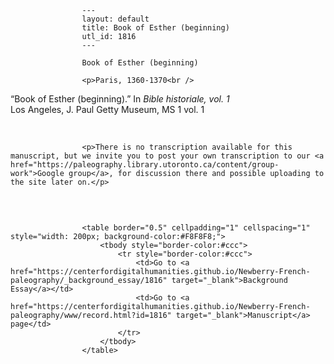 
                    ---
                    layout: default
                    title: Book of Esther (beginning)
                    utl_id: 1816
                    ---
                
                    Book of Esther (beginning)
  
                    <p>Paris, 1360-1370<br />
“Book of Esther (beginning).” In <em>Bible historiale, vol. 1</em><br />
Los Angeles, J. Paul Getty Museum, MS 1 vol. 1</p>
<p> </p>
  
                    <p>There is no transcription available for this manuscript, but we invite you to post your own transcription to our <a href="https://paleography.library.utoronto.ca/content/group-work">Google group</a>, for discussion there and possible uploading to the site later on.</p>
<p> </p>

                    
                     
                    <table border="0.5" cellpadding="1" cellspacing="1" style="width: 200px; background-color:#F8F8F8;">
                        <tbody style="border-color:#ccc">
                            <tr style="border-color:#ccc">
                                <td>Go to <a href="https://centerfordigitalhumanities.github.io/Newberry-French-paleography/_background_essay/1816" target="_blank">Background Essay</a></td>
                                <td>Go to <a href="https://centerfordigitalhumanities.github.io/Newberry-French-paleography/www/record.html?id=1816" target="_blank">Manuscript</a> page</td>
                            </tr>
                        </tbody>
                    </table>
                     
                
                